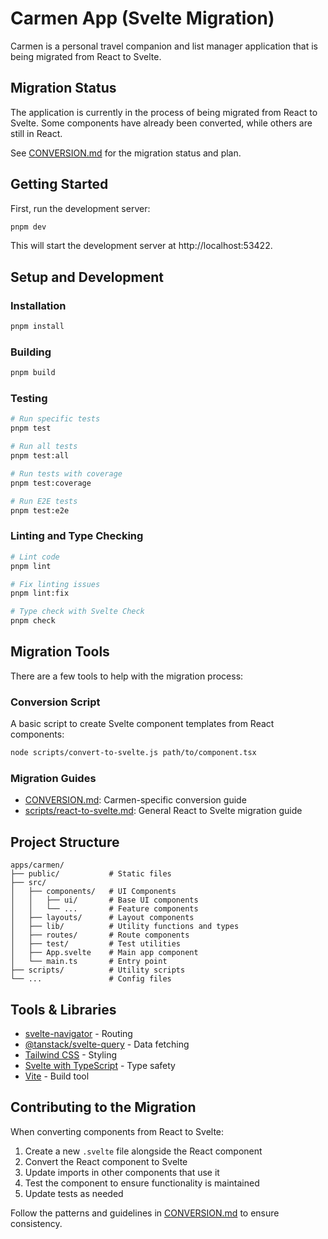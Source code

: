 # Carmen App (Svelte Migration)

Carmen is a personal travel companion and list manager application that is being migrated from React to Svelte.

## Migration Status

The application is currently in the process of being migrated from React to Svelte. Some components have already been converted, while others are still in React.

See [CONVERSION.md](./CONVERSION.md) for the migration status and plan.

## Getting Started

First, run the development server:

```bash
pnpm dev
```

This will start the development server at http://localhost:53422.

## Setup and Development

### Installation

```bash
pnpm install
```

### Building

```bash
pnpm build
```

### Testing

```bash
# Run specific tests
pnpm test

# Run all tests
pnpm test:all

# Run tests with coverage
pnpm test:coverage

# Run E2E tests
pnpm test:e2e
```

### Linting and Type Checking

```bash
# Lint code
pnpm lint

# Fix linting issues
pnpm lint:fix

# Type check with Svelte Check
pnpm check
```

## Migration Tools

There are a few tools to help with the migration process:

### Conversion Script

A basic script to create Svelte component templates from React components:

```bash
node scripts/convert-to-svelte.js path/to/component.tsx
```

### Migration Guides

- [CONVERSION.md](./CONVERSION.md): Carmen-specific conversion guide
- [scripts/react-to-svelte.md](./scripts/react-to-svelte.md): General React to Svelte migration guide

## Project Structure

```
apps/carmen/
├── public/           # Static files
├── src/
│   ├── components/   # UI Components
│   │   ├── ui/       # Base UI components
│   │   └── ...       # Feature components
│   ├── layouts/      # Layout components
│   ├── lib/          # Utility functions and types
│   ├── routes/       # Route components
│   ├── test/         # Test utilities
│   ├── App.svelte    # Main app component
│   └── main.ts       # Entry point
├── scripts/          # Utility scripts
└── ...               # Config files
```

## Tools & Libraries

- [svelte-navigator](https://github.com/mefechoel/svelte-navigator) - Routing
- [@tanstack/svelte-query](https://tanstack.com/query/latest/docs/svelte/overview) - Data fetching
- [Tailwind CSS](https://tailwindcss.com/) - Styling
- [Svelte with TypeScript](https://svelte.dev/docs/typescript) - Type safety
- [Vite](https://vitejs.dev/) - Build tool

## Contributing to the Migration

When converting components from React to Svelte:

1. Create a new `.svelte` file alongside the React component
2. Convert the React component to Svelte
3. Update imports in other components that use it
4. Test the component to ensure functionality is maintained
5. Update tests as needed

Follow the patterns and guidelines in [CONVERSION.md](./CONVERSION.md) to ensure consistency.